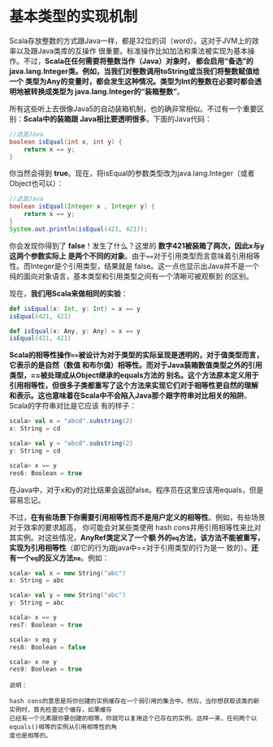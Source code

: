 基本类型的实现机制
================================================================================
Scala存放整数的方式跟Java一样，都是32位的词（word）。这对于JVM上的效率以及跟Java类库的互操作
很重要。标准操作比如加法和乘法被实现为基本操作。不过，**Scala在任何需要将整数当作（Java）对象时，
都会启用“备选”的java.lang.Integer类。例如，当我们对整数调用toString或当我们将整数赋值给一个
类型为Any的变量时，都会发生这种情况。类型为Int的整数在必要时都会透明地被转换成类型为
java.lang.Integer的“装箱整数”**。

所有这些听上去很像Java5的自动装箱机制，也的确非常相似。不过有一个重要区别：**Scala中的装箱跟
Java相比要透明很多**。下面的Java代码：
```java
//这是Java
boolean isEqual(int x, int y) {
    return x == y;
}
```
你当然会得到 **true**。现在，将isEqual的参数类型改为java.lang.Integer（或者Object也可以）：
```java
//这是Java
boolean isEqual(Integer x , Integer y) {
    return x == y;
}
System.out.println(isEqual(421, 421));
```
你会发现你得到了 **false**！发生了什么？这里的 **数字421被装箱了两次，因此x与y这两个参数实际上
是两个不同的对象**。由于`==`对于引用类型而言意味着引用相等性。而Integer是个引用类型，结果就是
false。这一点也显示出Java并不是一个纯的面向对象语言，基本类型和引用类型之间有一个清晰可被观察到
的区别。

现在，**我们用Scala来做相同的实验**：
```scala
def isEqual(x: Int, y: Int) = x == y
isEqual(421, 421)

def isEqual(x: Any, y: Any) = x == y
isEqual(421, 421)
```
**Scala的相等性操作`==`被设计为对于类型的实际呈现是透明的，对于值类型而言，它表示的是自然（数值
和布尔值）相等性。而对于Java装箱数值类型之外的引用类型，==被处理成从Object继承的equals方法的
别名。这个方法原本定义用于引用相等性，但很多子类都重写了这个方法来实现它们对于相等性更自然的理解
和表示。这也意味着在Scala中不会陷入Java那个跟字符串对比相关的陷阱**。Scala的字符串对比是它应该
有的样子：
```scala
scala> val x = "abcd".substring(2)
x: String = cd

scala> val y = "abcd".substring(2)
y: String = cd

scala> x == y
res6: Boolean = true
```
在Java中，对于x和y的对比结果会返回false。程序员在这里应该用equals，但是容易忘记。

不过，**在有些场景下你需要引用相等性而不是用户定义的相等性**。例如，有些场景对于效率的要求超高，
你可能会对某些类使用 hash cons并用引用相等性来比对其实例。对这些情况，**AnyRef类定义了一个额
外的`eq`方法，该方法不能被重写，实现为引用相等性**（即它的行为跟java中==对于引用类型的行为是一
致的）。**还有一个`eq`的反义方法`ne`**。例如：
```scala
scala> val x = new String("abc")
x: String = abc

scala> val y = new String("abc")
y: String = abc

scala> x == y
res7: Boolean = true

scala> x eq y
res8: Boolean = false

scala> x ne y
res9: Boolean = true

```
```
说明：

hash cons的意思是将你创建的实例缓存在一个弱引用的集合中。然后，当你想获取该类的新实例时，首先检查这个缓存，如果缓存
已经有一个元素跟你要创建的相等，你就可以复用这个已存在的实例。这样一来，任何两个以equals()相等的实例从引用相等性的角
度也是相等的。
```




